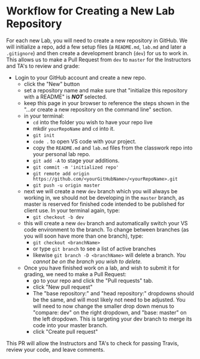 # Workflow for Creating a New Lab Repository

For each new Lab, you will need to create a new repository in GitHub. We will initialize a repo, add a few setup files (a `README.md`, `lab.md` and later a `.gitignore`) and then create a development branch (`dev`) for us to work in. This allows us to make a Pull Request from `dev` to `master` for the Instructors and TA's to review and grade:

- Login to your GitHub account and create a new repo.
  - click the "New" button
  - set a repository name and make sure that "initialize this repository with a README" is ***NOT*** selected.
  - keep this page in your browser to reference the steps shown in the "…or create a new repository on the command line" section.
  - in your terminal:
    - `cd` into the folder you wish to have your repo live
    - mkdir `yourRepoName` and `cd` into it.
    - `git init`
    - `code .` to open VS code with your project.
    - copy the `README.md` and `lab.md` files from the classwork repo into your personal lab repo.
    - `git add -A` to stage your additions.
    - `git commit -m 'initialized repo'`
    - `git remote add origin https://github.com/<yourGitHubName>/<yourRepoName>.git`
    - `git push -u origin master`
  - next we will create a new `dev` branch which you will always be working in, we should not be developing in the `master` branch, as master is reserved for finished code intended to be published for client use. In your terminal again, type:
    - `git checkout -b dev`
  - this will create a new `dev` branch and automatically switch your VS code environment to the branch. To change between branches (as you will soon have more than one branch), type:
    - `git checkout <branchName>`
    - or type `git branch` to see a list of active branches
    - likewise `git branch -D <branchName>` will delete a branch. *You cannot be on the branch you wish to delete.*
  - Once you have finished work on a lab, and wish to submit it for grading, we need to make a Pull Request:
    - go to your repo and click the "Pull requests" tab.
    - click "New pull request"
    - The "base repository:" and "head repository:" dropdowns should be the same, and will most likely not need to be adjusted. You will need to now change the smaller drop down menus to "compare: dev" on the right dropdown, and "base: master" on the left dropdown. This is targeting your dev branch to merge its code into your master branch.
    - click "Create pull request"

This PR will allow the Instructors and TA's to check for passing Travis, review your code, and leave comments.
